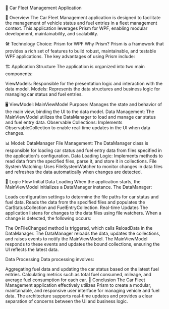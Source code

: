 ﻿🚗 Car Fleet Management Application

📖 Overview
The Car Fleet Management application is designed to facilitate the management of vehicle status and fuel entries in a fleet management context. This application leverages Prism for WPF, enabling modular development, maintainability, and scalability.

🛠 Technology Choice: Prism for WPF
Why Prism?
Prism is a framework that provides a rich set of features to build robust, maintainable, and testable WPF applications. The key advantages of using Prism include:


🏗 Application Structure
The application is organized into two main components:

ViewModels:
Responsible for the presentation logic and interaction with the data model.
Models:
Represents the data structures and business logic for managing car status and fuel entries.

🖥 ViewModel: MainViewModel
Purpose:
Manages the state and behavior of the main view, binding the UI to the data model.
Data Management:
The MainViewModel utilizes the DataManager to load and manage car status and fuel entry data.
Observable Collections:
Implements ObservableCollection to enable real-time updates in the UI when data changes.

📊 Model: DataManager
File Management:
The DataManager class is responsible for loading car status and fuel entry data from files specified in the application's configuration.
Data Loading Logic:
Implements methods to read data from the specified files, parse it, and store it in collections.
File System Watching:
Uses FileSystemWatcher to monitor changes in data files and refreshes the data automatically when changes are detected.

🔄 Logic Flow
Initial Data Loading
When the application starts, the MainViewModel initializes a DataManager instance. The DataManager:

Loads configuration settings to determine the file paths for car status and fuel data.
Reads the data from the specified files and populates the CarStatusCollection and FuelEntryCollection.
Real-time Updates
The application listens for changes to the data files using file watchers. When a change is detected, the following occurs:

The OnFileChanged method is triggered, which calls ReloadData in the DataManager.
The DataManager reloads the data, updates the collections, and raises events to notify the MainViewModel.
The MainViewModel responds to these events and updates the bound collections, ensuring the UI reflects the latest data.

Data Processing
Data processing involves:

Aggregating fuel data and updating the car status based on the latest fuel entries.
Calculating metrics such as total fuel consumed, mileage, and average fuel consumption for each car.
🏁 Conclusion
The Car Fleet Management application effectively utilizes Prism to create a modular, maintainable, and responsive user interface for managing vehicle and fuel data. 
The architecture supports real-time updates and provides a clear separation of concerns between the UI and business logic.